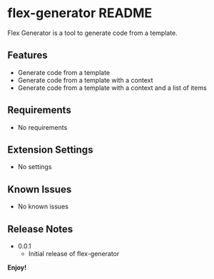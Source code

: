 # flex-generator README

Flex Generator is a tool to generate code from a template.

## Features

- Generate code from a template
- Generate code from a template with a context
- Generate code from a template with a context and a list of items

## Requirements

- No requirements

## Extension Settings

- No settings

## Known Issues

- No known issues

## Release Notes

- 0.0.1
  - Initial release of flex-generator

**Enjoy!**
